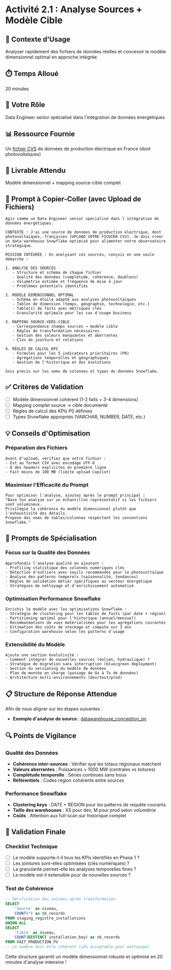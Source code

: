 # Activité 2.1 : Analyse Sources + Modèle Cible

## 🎯 Contexte d'Usage
Analyser rapidement des fichiers de données réelles et concevoir le modèle dimensionnel optimal en approche intégrée.

## ⏱️ Temps Alloué
20 minutes

## 👤 Votre Rôle
Data Engineer senior spécialisé dans l'intégration de données énergétiques

## 📊 Ressource Fournie
Un [fichier CVS](https://github.com/abdelkrim-brahmi/atelier-llm-data-observatoire-pv/blob/main/data/raw/prod-region-annuelle-filiere.csv) de données de production électrique en France (dont photovoltaïques)

## 🎯 Livrable Attendu
Modèle dimensionnel + mapping source-cible complet

## 🤖 Prompt à Copier-Coller (avec Upload de Fichiers)

```
Agis comme un Data Engineer senior spécialisé dans l'intégration de données énergétiques.

CONTEXTE : J'ai une source de données de production électrique, dont photovoltaïques, françaises [UPLOAD VOTRE FICHIER CSV]. Je dois créer un data warehouse Snowflake optimisé pour alimenter notre observatoire stratégique.

MISSION INTÉGRÉE : En analysant ces sources, conçois en une seule démarche :

1. ANALYSE DES SOURCES
   - Structure et schéma de chaque fichier
   - Qualité des données (complétude, cohérence, doublons)
   - Volumétrie estimée et fréquence de mise à jour
   - Problèmes potentiels identifiés

2. MODÈLE DIMENSIONNEL OPTIMAL
   - Schéma en étoile adapté aux analyses photovoltaïques
   - Tables de dimension (temps, géographie, technologie, etc.)
   - Table(s) de faits avec métriques clés
   - Granularité optimale pour les cas d'usage business

3. MAPPING SOURCE-VERS-CIBLE
   - Correspondance champs sources → modèle cible
   - Règles de transformation nécessaires
   - Gestion des valeurs manquantes et aberrantes
   - Clés de jointure et relations

4. RÈGLES DE CALCUL KPI
   - Formules pour les 5 indicateurs prioritaires (P0)
   - Agrégations temporelles et géographiques
   - Gestion de l'historique et des évolutions

Sois précis sur les noms de colonnes et types de données Snowflake.
```

## ✅ Critères de Validation

- [ ] Modèle dimensionnel cohérent (1-2 faits + 3-4 dimensions)
- [ ] Mapping complet source → cible documenté
- [ ] Règles de calcul des KPIs P0 définies
- [ ] Types Snowflake appropriés (VARCHAR, NUMBER, DATE, etc.)

## 💡 Conseils d'Optimisation

### Préparation des Fichiers
```
Avant d'upload, vérifiez que votre fichier :
- Est au format CSV avec encodage UTF-8
- A des headers explicites en première ligne
- Fait moins de 100 MB (limite upload Copilot)
```

### Maximiser l'Efficacité du Prompt
```
Pour optimiser l'analyse, ajoutez après le prompt principal :
"Base ton analyse sur un échantillon représentatif si les fichiers sont volumineux.
Privilégie la cohérence du modèle dimensionnel plutôt que l'exhaustivité des détails.
Propose des noms de tables/colonnes respectant les conventions Snowflake."
```

## 🔧 Prompts de Spécialisation

### Focus sur la Qualité des Données
```
Approfondis l'analyse qualité en ajoutant :
- Profiling statistique des colonnes numériques clés
- Détection d'outliers avec seuils recommandés pour le photovoltaïque
- Analyse des patterns temporels (saisonnalité, tendances)
- Règles de validation métier spécifiques au secteur énergétique
- Stratégies de nettoyage et d'enrichissement automatisé
```

### Optimisation Performance Snowflake
```
Enrichis le modèle avec les optimisations Snowflake :
- Stratégie de clustering pour les tables de faits (par date + région)
- Partitioning optimal pour l'historique (annuel/mensuel)
- Recommandations de vues matérialisées pour les agrégations courantes
- Estimation des coûts de stockage et compute sur 3 ans
- Configuration warehouse selon les patterns d'usage
```

### Extensibilité du Modèle
```
Ajoute une section évolutivité :
- Comment intégrer de nouvelles sources (éolien, hydraulique) ?
- Stratégie de migration sans interruption (blue/green deployment)
- Gestion du versioning du modèle de données
- Plan de montée en charge (passage de Go à To de données)
- Architecture multi-environnements (dev/test/prod)
```

## 📋 Structure de Réponse Attendue

Afin de nous aligner sur les étapes suivantes :
- **Exemple d'analyse de source** :  [datawarehouse_conception_pv](../../sample%20results/analyse_sources_resultat.md)


## 🔍 Points de Vigilance

### Qualité des Données
- **Cohérence inter-sources** : Vérifier que les totaux régionaux matchent
- **Valeurs aberrantes** : Puissances > 1000 MW (centrales vs toitures)  
- **Complétude temporelle** : Séries continues sans trous
- **Référentiels** : Codes région cohérents entre sources

### Performance Snowflake
- **Clustering keys** : DATE + REGION pour les patterns de requête courants
- **Taille des warehouses** : XS pour dev, M pour prod selon volumétrie
- **Coûts** : Attention aux full-scan sur historique complet

## 🎯 Validation Finale

### Checklist Technique
- [ ] Le modèle supporte-t-il tous les KPIs identifiés en Phase 1 ?
- [ ] Les jointures sont-elles optimisées (clés numériques) ?
- [ ] La granularité permet-elle les analyses temporelles fines ?
- [ ] Le modèle est-il extensible pour de nouvelles sources ?

### Test de Cohérence
```sql
-- Vérification des volumes après transformation
SELECT 
    'Source' as niveau,
    COUNT(*) as nb_records
FROM staging_registre_installations
UNION ALL
SELECT 
    'Cible' as niveau,
    COUNT(DISTINCT installation_key) as nb_records  
FROM FAIT_PRODUCTION_PV
-- Le nombre doit être cohérent (±5% acceptable pour nettoyage)
```

Cette structure garantit un modèle dimensionnel robuste et optimisé en 20 minutes d'analyse intensive !
